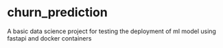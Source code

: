# churn_prediction
A basic data science project for testing the deployment of ml model using fastapi and docker containers
